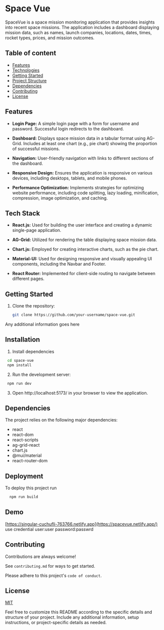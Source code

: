 
# Space Vue

SpaceVue is a space mission monitoring application that provides insights into recent space missions. The application includes a dashboard displaying mission data, such as names, launch companies, locations, dates, times, rocket types, prices, and mission outcomes.


## Table of content

- [Features](#features)
- [Technologies](#technologies)
- [Getting Started](#getting-started)
- [Project Structure](#project-structure)
- [Dependencies](#dependencies)
- [Contributing](#contributing)
- [License](#license)


## Features

- **Login Page:** A simple login page with a form for username and password. Successful login redirects to the dashboard.
  
- **Dashboard:** Displays space mission data in a tabular format using AG-Grid. Includes at least one chart (e.g., pie chart) showing the proportion of successful missions.

- **Navigation:** User-friendly navigation with links to different sections of the dashboard.

- **Responsive Design:** Ensures the application is responsive on various devices, including desktops, tablets, and mobile phones.

- **Performance Optimization:** Implements strategies for optimizing website performance, including code splitting, lazy loading, minification, compression, image optimization, and caching.


## Tech Stack

- **React.js:** Used for building the user interface and creating a dynamic single-page application.

- **AG-Grid:** Utilized for rendering the table displaying space mission data.

- **Chart.js:** Employed for creating interactive charts, such as the pie chart.

- **Material-UI:** Used for designing responsive and visually appealing UI components, including the Navbar and Footer.

- **React Router:** Implemented for client-side routing to navigate between different pages.

## Getting Started
1. Clone the repository:

   ```bash
   git clone https://github.com/your-username/space-vue.git

Any additional information goes here


## Installation

1. Install dependencies 

```bash
 cd space-vue
 npm install
```

2. Run the development server:

```bash
 npm run dev

```

3. Open http://localhost:5173/ in your browser to view the application.


## Dependencies

The project relies on the following major dependencies:

- react
- react-dom
- react-scripts
- ag-grid-react
- chart.js
- @mui/material
- react-router-dom



## Deployment

To deploy this project run

```bash
  npm run build
```

## Demo


[https://singular-cuchufli-763766.netlify.app](https://spacevue.netlify.app/)
use credential
user:user
password:passwrd
## Contributing

Contributions are always welcome!

See `contributing.md` for ways to get started.

Please adhere to this project's `code of conduct`.


## License

[MIT](https://choosealicense.com/licenses/mit/)


Feel free to customize this README according to the specific details and structure of your project. Include any additional information, setup instructions, or project-specific details as needed.
